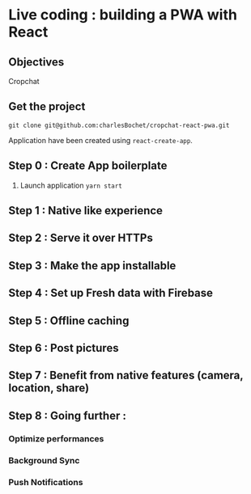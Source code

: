 # Live coding : building a PWA with React

## Objectives

Cropchat

## Get the project

`git clone git@github.com:charlesBochet/cropchat-react-pwa.git`

Application have been created using `react-create-app`.

## Step 0 : Create App boilerplate

1. Launch application `yarn start`

## Step 1 : Native like experience

## Step 2 : Serve it over HTTPs

## Step 3 : Make the app installable

## Step 4 : Set up Fresh data with Firebase

## Step 5 : Offline caching

## Step 6 : Post pictures

## Step 7 : Benefit from native features (camera, location, share)

## Step 8 : Going further :

### Optimize performances
### Background Sync
### Push Notifications
